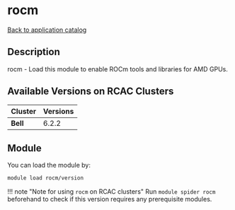# rocm

[Back to application catalog](../app_catalog.md)

## Description
rocm - Load this module to enable ROCm tools and libraries for AMD GPUs.

## Available Versions on RCAC Clusters
|Cluster|Versions|
|---|---|
|**Bell**|6.2.2|

## Module
You can load the module by:

```bash
module load rocm/version
```

!!! note "Note for using `rocm` on RCAC clusters"
    Run `module spider rocm` beforehand to check if this version requires any prerequisite modules.

